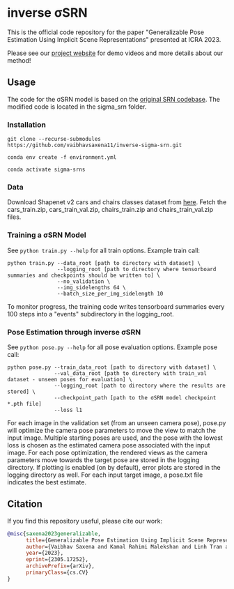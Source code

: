 # inverse σSRN

This is the official code repository for the paper "Generalizable Pose Estimation Using Implicit Scene Representations" presented at ICRA 2023.

Please see our [project website](https://sites.google.com/view/generalizable-pose-estimation) for demo videos and more details about our method! 

## Usage
The code for the σSRN model is based on the [original SRN codebase](https://github.com/vsitzmann/scene-representation-networks). The modified code is located in the sigma_srn folder. 

### Installation
```
git clone --recurse-submodules https://github.com/vaibhavsaxena11/inverse-sigma-srn.git
```

```
conda env create -f environment.yml
```

```
conda activate sigma-srns
```

### Data
Download Shapenet v2 cars and chairs classes dataset from [here](https://drive.google.com/drive/folders/1OkYgeRcIcLOFu1ft5mRODWNQaPJ0ps90?usp=sharing). Fetch the cars_train.zip, cars_train_val.zip, chairs_train.zip and chairs_train_val.zip files.

### Training a σSRN Model
See `python train.py --help` for all train options. 
Example train call:
```
python train.py --data_root [path to directory with dataset] \
                --logging_root [path to directory where tensorboard summaries and checkpoints should be written to] \
                --no_validation \
                --img_sidelengths 64 \
                --batch_size_per_img_sidelength 10 
```
To monitor progress, the training code writes tensorboard summaries every 100 steps into a "events" subdirectory in the logging_root.

### Pose Estimation through inverse σSRN
See `python pose.py --help` for all pose evaluation options. 
Example pose call:
```
python pose.py --train_data_root [path to directory with dataset] \
               --val_data_root [path to directory with train_val dataset - unseen poses for evaluation] \
               --logging_root [path to directory where the results are stored] \
               --checkpoint_path [path to the σSRN model checkpoint *.pth file] 
               --loss l1
```

For each image in the validation set (from an unseen camera pose), pose.py will optimize the camera pose parameters to move the view to match the input image. Multiple starting poses are used, and the pose with the lowest loss is chosen as the estimated camera pose associated with the input image. 
For each pose optimization, the rendered views as the camera parameters move towards the target pose are stored in the logging directory. If plotting is enabled (on by default), error plots are stored in the logging directory as well. For each input target image, a pose.txt file indicates the best estimate.

## Citation

If you find this repository useful, please cite our work:

```bibtex
@misc{saxena2023generalizable,
      title={Generalizable Pose Estimation Using Implicit Scene Representations}, 
      author={Vaibhav Saxena and Kamal Rahimi Malekshan and Linh Tran and Yotto Koga},
      year={2023},
      eprint={2305.17252},
      archivePrefix={arXiv},
      primaryClass={cs.CV}
}
```
